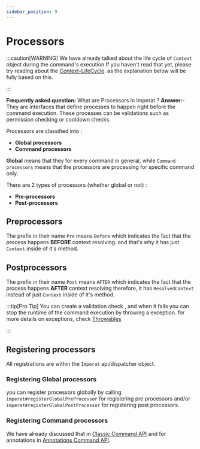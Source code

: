 ```yaml
---
sidebar_position: 9
---
```

# Processors

:::caution[WARNING]
We have already talked about the life cycle of `Context` object during the command's execution
If you haven't read that yet, please try reading about the [Context-LifeCycle](Dispatcher%20API.md#Life-Cycle-of-Context).
as the explanation below will be fully based on this.

:::



**Frequently asked question:** What are Processors in Imperat ? 
**Answer:-**
They are interfaces that define processes to happen right before the command execution.
These processes can be validations such as permission checking or cooldown checks.

Processors are classified into :
- **Global processors**
- **Command processors**

**Global** means that they for every command in general, while `Command processors` means that the processors are processing for specific command only.

There are 2 types of processors (whether global or not) :
- **Pre-processors**
- **Post-processors**

## Preprocessors
The prefix in their name `Pre` means `Before` which indicates the fact that the process happens **BEFORE** context resolving.
and that's why it has just `Context` inside of it's method.

## Postprocessors
The prefix in their name `Post` means `AFTER` which indicates the fact that the process happens **AFTER** context resolving
therefore, it has `ResolvedContext` instead of just `Context` inside of it's method.



:::tip[Pro Tip]
You can create a validation check , and when it fails you can stop the runtime of the command execution 
by throwing a exception.
for more details on exceptions, check [Throwables](Throwables.md)

:::

## Registering processors
All registrations are within the `Imperat` api/dispatcher object. 

### Registering Global processors
you can register processors globally by calling `imperat#registerGlobalPreProcessor` for registering pre processors and/or 
`imperat#registerGlobalPostProcessor` for registering post processors.

### Registering Command processors
We have already discussed that in [Classic Command API](command-api/Classic%20Command%20API.md) and for annotations in [Annotations Command API](command-api/Annotations%20Command%20API.md).